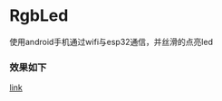 # RgbLed
使用android手机通过wifi与esp32通信，并丝滑的点亮led

### 效果如下
[link](https://github.com/SoyBeanMilkx/RgbLed/blob/main/show.mp4)
